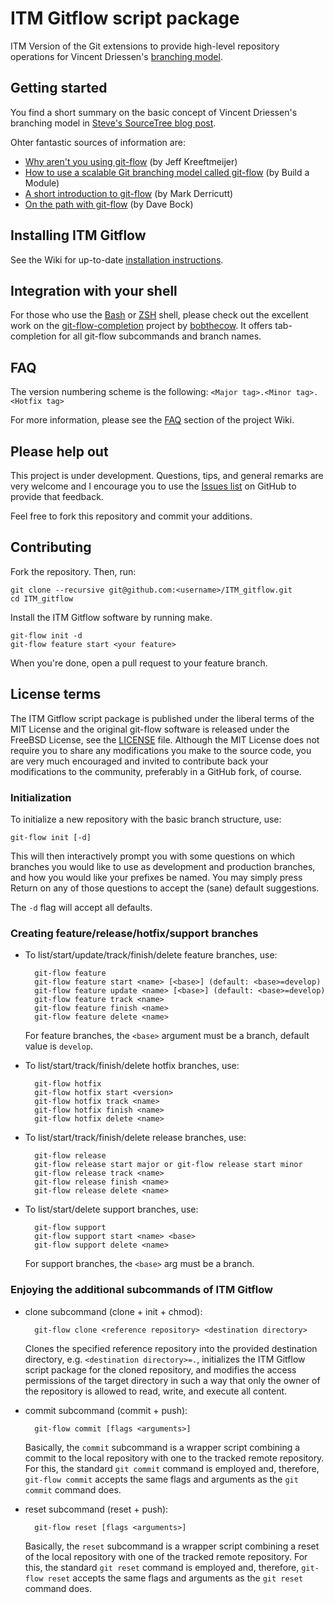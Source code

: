 ITM Gitflow script package
==========================

ITM Version of the Git extensions to provide high-level repository operations for Vincent Driessen's [branching model](http://nvie.com/posts/a-successful-git-branching-model/).


Getting started
---------------
You find a short summary on the basic concept of Vincent Driessen's branching model in [Steve's SourceTree blog post](https://blog.sourcetreeapp.com/2012/08/01/smart-branching-with-sourcetree-and-git-flow/).

Ohter fantastic sources of information are:
* [Why aren't you using git-flow](http://jeffkreeftmeijer.com/2010/why-arent-you-using-git-flow/) (by Jeff Kreeftmeijer)
* [How to use a scalable Git branching model called git-flow](http://buildamodule.com/video/change-management-and-version-control-deploying-releases-features-and-fixes-with-git-how-to-use-a-scalable-git-branching-model-called-gitflow) (by Build a Module)
* [A short introduction to git-flow](http://vimeo.com/16018419) (by Mark Derricutt)
* [On the path with git-flow](http://codesherpas.com/screencasts/on_the_path_gitflow.mov) (by Dave Bock)


Installing ITM Gitflow
-------------------
See the Wiki for up-to-date [installation instructions](https://github.com/nvie/gitflow/wiki/Installation).


Integration with your shell
---------------------------
For those who use the [Bash](http://www.gnu.org/software/bash/) or [ZSH](http://www.zsh.org) shell, please check out the excellent work on the [git-flow-completion](http://github.com/bobthecow/git-flow-completion) project by [bobthecow](http://github.com/bobthecow). It offers tab-completion for all git-flow subcommands and branch names.


FAQ
---
The version numbering scheme is the following: `<Major tag>.<Minor tag>.<Hotfix tag>`

For more information, please see the [FAQ](http://github.com/fspreng/ITM_gitflow/wiki/FAQ) section of the project Wiki.


Please help out
---------------
This project is under development. Questions, tips, and general remarks are very welcome and I encourage you to use the [Issues list](http://github.com/fspreng/ITM_gitflow/issues) on GitHub to provide that feedback.

Feel free to fork this repository and commit your additions.


Contributing
------------
Fork the repository.  Then, run:

    git clone --recursive git@github.com:<username>/ITM_gitflow.git
    cd ITM_gitflow

Install the ITM Gitflow software by running make.

    git-flow init -d
    git-flow feature start <your feature>

When you're done, open a pull request to your feature branch.

License terms
-------------
The ITM Gitflow script package is published under the liberal terms of the MIT License and the original git-flow software is released under the FreeBSD License, see the [LICENSE](LICENSE) file. Although the MIT License does not require you to share any modifications you make to the source code, you are very much encouraged and invited to contribute back your modifications to the community, preferably in a GitHub fork, of course.


### Initialization

To initialize a new repository with the basic branch structure, use:
  
	git-flow init [-d]
  
This will then interactively prompt you with some questions on which branches you would like to use as development and production branches, and how you would like your prefixes be named. You may simply press Return on any of those questions to accept the (sane) default suggestions.

The ``-d`` flag will accept all defaults.


### Creating feature/release/hotfix/support branches

* To list/start/update/track/finish/delete feature branches, use:
  
  		git-flow feature
  		git-flow feature start <name> [<base>] (default: <base>=develop)
  		git-flow feature update <name> [<base>] (default: <base>=develop)
  		git-flow feature track <name>
  		git-flow feature finish <name>
  		git-flow feature delete <name>
  
  For feature branches, the `<base>` argument must be a branch, default value is `develop`.

* To list/start/track/finish/delete hotfix branches, use:
  
  		git-flow hotfix
  		git-flow hotfix start <version>
  		git-flow hotfix track <name>
  		git-flow hotfix finish <name>
  		git-flow hotfix delete <name>

* To list/start/track/finish/delete release branches, use:
  
  		git-flow release
  		git-flow release start major or git-flow release start minor
  		git-flow release track <name>
  		git-flow release finish <name>
  		git-flow release delete <name>

* To list/start/delete support branches, use:
  
  		git-flow support
  		git-flow support start <name> <base>
  		git-flow support delete <name>
  
  For support branches, the `<base>` arg must be a branch.


### Enjoying the additional subcommands of ITM Gitflow

* clone subcommand (clone + init + chmod):

  		git-flow clone <reference repository> <destination directory>

  Clones the specified reference repository into the provided destination directory, e.g. `<destination directory>=.`, initializes the ITM Gitflow script package for the cloned repository, and modifies the access permissions of the target directory in such a way that only the owner of the repository is allowed to read, write, and execute all content.

* commit subcommand (commit + push):

  		git-flow commit [flags <arguments>]

  Basically, the `commit` subcommand is a wrapper script combining a commit to the local repository with one to the tracked remote repository. For this, the standard `git commit` command is employed and, therefore, `git-flow commit` accepts the same flags and arguments as the `git commit` command does.

* reset subcommand (reset + push):

  		git-flow reset [flags <arguments>]

  Basically, the `reset` subcommand is a wrapper script combining a reset of the local repository with one of the tracked remote repository. For this, the standard `git reset` command is employed and, therefore, `git-flow reset` accepts the same flags and arguments as the `git reset` command does.
